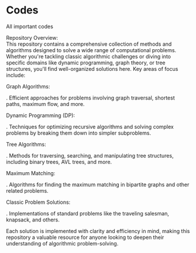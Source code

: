 # Codes
All important codes

Repository Overview:                                                                                                    
This repository contains a comprehensive collection of methods and algorithms designed to solve a wide range of computational problems. Whether you're tackling classic algorithmic challenges or diving into specific domains like dynamic programming, graph theory, or tree structures, you'll find well-organized solutions here. Key areas of focus include:

Graph Algorithms:                                                           

 . Efficient approaches for problems involving graph traversal, shortest paths, maximum flow, and more.                                

Dynamic Programming (DP):                                                                                                                                                   
 
 . Techniques for optimizing recursive algorithms and solving complex problems by breaking them down into simpler subproblems.                                

Tree Algorithms:                                                         

 . Methods for traversing, searching, and manipulating tree structures, including binary trees, AVL trees, and more.                                               

Maximum Matching:                                                                                                                                                  

 . Algorithms for finding the maximum matching in bipartite graphs and other related problems.                                          

Classic Problem Solutions:                                                                                                                                 

 . Implementations of standard problems like the traveling salesman, knapsack, and others.

Each solution is implemented with clarity and efficiency in mind, making this repository a valuable resource for anyone looking to deepen their understanding of algorithmic problem-solving.                                   
